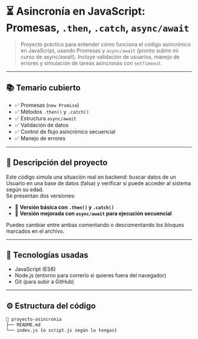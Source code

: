 # ⏳ Asincronía en JavaScript: Promesas, `.then`, `.catch`, `async/await`

> Proyecto práctico para entender cómo funciona el código asincrónico en JavaScript, usando Promesas y `async/await` (pronto subire mi curso de async/await).
> Incluye validación de usuarios, manejo de errores y simulación de tareas asíncronas con `setTimeout`.

---

## 📚 Temario cubierto

- ✅ Promesas (`new Promise`)
- ✅ Métodos `.then()` y `.catch()`
- ✅ Estructura `async/await`
- ✅ Validación de datos
- ✅ Control de flujo asincrónico secuencial
- ✅ Manejo de errores

---

## 🧠 Descripción del proyecto

Este código simula una situación real en backend: buscar datos de un Usuario en una base de datos (falsa) y verificar si puede acceder al sistema según su edad.  
Se presentan dos versiones:
- 🧱 **Versión básica con `.then()` y `.catch()`**
- 🚀 **Versión mejorada con `async/await` para ejecución secuencial**

Puedes cambiar entre ambas comentando o descomentando los bloques marcados en el archivo.

---

## 🚀 Tecnologías usadas

- JavaScript (ES6)
- Node.js (entorno para correrlo si quieres fuera del navegador)
- Git (para subir a GitHub)

---

## ⚙️ Estructura del código

```bash
📁 proyecto-asincronia
├── README.md
└── index.js (o script.js según lo tengas)
